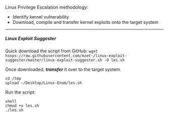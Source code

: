 Linux Privilege Escalation methodology:
- Identify kernel vulnerability
- Download, compile and transfer kernel exploits onto the target system

***

##### Linux Exploit Suggester
Quick download the script from GitHub: `wget hxxps://raw.githubusercontent.com/mzet-/linux-exploit-suggester/master/linux-exploit-suggester.sh -O les.sh`

Once downloaded, ***transfer*** it over to the target system.
```
cd /tmp
upload ~/Desktop/Linux-Enum/les.sh
```

Run the script:
```
shell
chmod +x les.sh
./les.sh
```